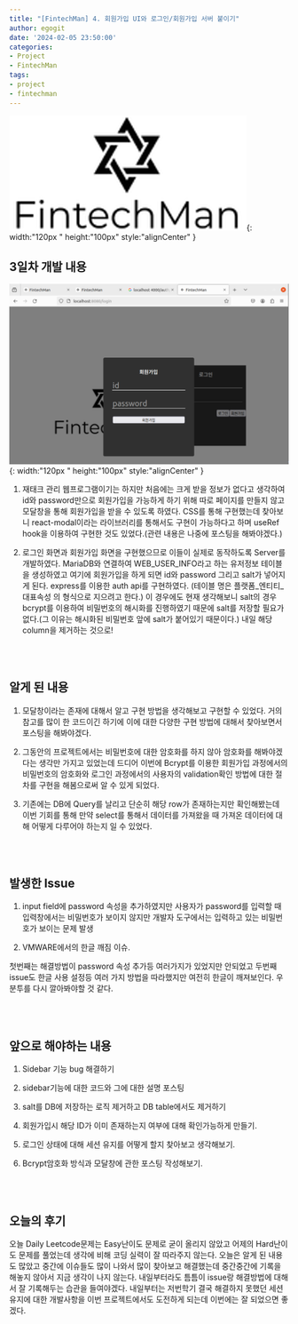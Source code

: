```yaml
---
title: "[FintechMan] 4. 회원가입 UI와 로그인/회원가입 서버 붙이기"
author: egogit
date: '2024-02-05 23:50:00'
categories:
- Project
- FintechMan
tags:
- project
- fintechman
---
```


![thumbnail](/assets/img/thumbnail/fintechman.png){:  width:"120px " height:"100px" style:"alignCenter" }


## 3일차 개발 내용

![thumbnail](/assets/img/post/fintechman/240205-fintechman-4_1.png){:  width:"120px " height:"100px" style:"alignCenter" }

1. 재태크 관리 웹프로그램이기는 하지만 처음에는 크게 받을 정보가 없다고 생각하여 id와 password만으로 회원가입을 가능하게 하기 위해 따로 페이지를 만들지 않고 모달창을 통해 회원가입을 받을 수 있도록 하였다. CSS를 통해 구현했는데 찾아보니 react-modal이라는 라이브러리를 통해서도 구현이 가능하다고 하며 useRef hook을 이용하여 구현한 것도 있었다.(관련 내용은 나중에 포스팅을 해봐야겠다.) 

2. 로그인 화면과 회원가입 화면을 구현했으므로 이들이 실제로 동작하도록 Server를 개발하였다. MariaDB와 연결하여 WEB_USER_INFO라고 하는 유저정보 테이블을 생성하였고 여기에 회원가입을 하게 되면 id와 password 그리고 salt가 넣어지게 된다. express를 이용한 auth api를 구현하였다. (테이블 명은 플랫폼_엔티티_대표속성 의 형식으로 지으려고 한다.) 이 경우에도 현재 생각해보니 salt의 경우 bcrypt를 이용하여 비밀번호의 해시화를 진행하였기 때문에 salt를 저장할 필요가 없다.(그 이유는 해시화된 비밀번호 앞에 salt가 붙어있기 때문이다.) 내일 해당 column을 제거하는 것으로!

<br/><br/>
## 알게 된 내용

1. 모달창이라는 존재에 대해서 알고 구현 방법을 생각해보고 구현할 수 있었다. 거의 참고를 많이 한 코드이긴 하기에 이에 대한 다양한 구현 방법에 대해서 찾아보면서 포스팅을 해봐야겠다. 

2. 그동안의 프로젝트에서는 비밀번호에 대한 암호화를 하지 않아 암호화를 해봐야겠다는 생각만 가지고 있었는데 드디어 이번에 Bcrypt를 이용한 회원가입 과정에서의 비밀번호의 암호화와 로그인 과정에서의 사용자의 validation확인 방법에 대한 절차를 구현을 해봄으로써 알 수 있게 되었다.

3. 기존에는 DB에 Query를 날리고 단순히 해당 row가 존재하는지만 확인해봤는데 이번 기회를 통해 만약 select를 통해서 데이터를 가져왔을 때 가져온 데이터에 대해 어떻게 다루어야 하는지 일 수 있었다.

<br/><br/>
## 발생한 Issue

1. input field에 password 속성을 추가하였지만 사용자가 password를 입력할 때 입력창에서는 비밀번호가 보이지 않지만 개발자 도구에서는 입력하고 있는 비밀번호가 보이는 문제 발생

2. VMWARE에서의 한글 깨짐 이슈.

첫번째는 해결방법이 password 속성 추가등 여러가지가 있었지만 안되었고 두번째 issue도 한글 사용 설정등 여러 가지 방법을 따라했지만 여전히 한글이 깨져보인다. 우분투를 다시 깔아봐야할 것 같다.


<br/><br/>
## 앞으로 해야하는 내용

1. Sidebar 기능 bug 해결하기

2. sidebar기능에 대한 코드와 그에 대한 설명 포스팅

3. salt를 DB에 저장하는 로직 제거하고 DB table에서도 제거하기

4. 회원가입시 해당 ID가 이미 존재하는지 여부에 대해 확인가능하게 만들기.

5. 로그인 상태에 대해 세션 유지를 어떻게 할지 찾아보고 생각해보기.

6. Bcrypt암호화 방식과 모달창에 관한 포스팅 작성해보기.

<br/><br/>
## 오늘의 후기

오늘 Daily Leetcode문제는 Easy난이도 문제로 굳이 올리지 않았고 어제의 Hard난이도 문제를 풀었는데 생각에 비해 코딩 실력이 잘 따라주지 않는다. 오늘은 알게 된 내용도 많았고 중간에 이슈들도 많이 나와서 많이 찾아보고 해결했는데 중간중간에 기록을 해놓지 않아서 지금 생각이 나지 않는다. 내일부터라도 틈틈이 issue랑 해결방법에 대해서 잘 기록해두는 습관을 들여야겠다. 내일부터는 저번학기 결국 해결하지 못했던 세션 유지에 대한 개발사항을 이번 프로젝트에서도 도전하게 되는데 이번에는 잘 되었으면 좋겠다.
